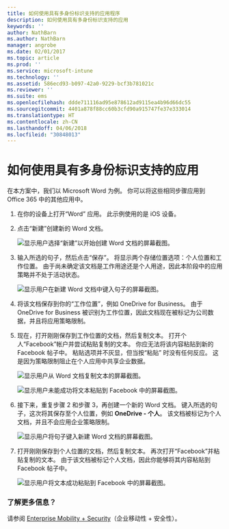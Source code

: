 ```yaml
---
title: 如何使用具有多身份标识支持的应用程序
description: 如何使用具有多身份标识支持的应用
keywords: ''
author: NathBarn
ms.author: NathBarn
manager: angrobe
ms.date: 02/01/2017
ms.topic: article
ms.prod: ''
ms.service: microsoft-intune
ms.technology: ''
ms.assetid: 586ecd93-b097-42a0-9229-bcf3b781021c
ms.reviewer: ''
ms.suite: ems
ms.openlocfilehash: ddde711116ad95e878612ad9115ea4b96d66dc55
ms.sourcegitcommit: 4401a878f88cc60b3cfd90a915747fe37e333014
ms.translationtype: HT
ms.contentlocale: zh-CN
ms.lasthandoff: 04/06/2018
ms.locfileid: "30848013"
---
```

# <a name="how-to-use-apps-with-multi-identity-support"></a>如何使用具有多身份标识支持的应用

在本方案中，我们以 Microsoft Word 为例。 你可以将这些相同步骤应用到 Office 365 中的其他应用中。
1. 在你的设备上打开“Word”  应用。 此示例使用的是 iOS 设备。
2. 点击“新建”创建新的 Word 文档。

   ![显示用户选择“新建”以开始创建 Word 文档的屏幕截图。](./media/ft-multiID-1-createDoc.png)

3. 输入所选的句子，然后点击“保存”。 将显示两个存储位置选项：个人位置和工作位置。 由于尚未确定该文档是工作用途还是个人用途，因此本阶段中的应用策略并不处于活动状态。

   ![显示用户在新建 Word 文档中键入句子的屏幕截图。](./media/ft-multiID-2-saveDoc.png)

4. 将该文档保存到你的“工作位置”，例如 OneDrive for Business。 由于 OneDrive for Business 被识别为工作位置，因此文档现在被标记为公司数据，并且将应用策略限制。
5. 现在，打开刚刚保存到工作位置的文档，然后复制文本。 打开个人“Facebook”帐户并尝试粘贴复制的文本。 你应无法将该内容粘贴到新的 Facebook 帖子中。 粘贴选项并不灰显，但当按“粘贴” 时没有任何反应。 这是因为策略限制阻止在个人应用中共享企业数据。

   ![显示用户从 Word 文档复制文本的屏幕截图。 ](./media/ft-multiID-3-copyText.png)

   ![显示用户未能成功将文本粘贴到 Facebook 中的屏幕截图。](./media/ft-multiID-4-pasteInFB.png)
6. 接下来，重复步骤 2 和步骤 3，再创建一个新的 Word 文档。 键入所选的句子，这次将其保存至个人位置，例如 **OneDrive - 个人**。 该文档被标记为个人文档，并且不会应用企业策略限制。

   ![显示用户将句子键入新建 Word 文档的屏幕截图。](./media/ft-multiID-5-createDoc.png)

7. 打开刚刚保存到个人位置的文档，然后复制文本。 再次打开“Facebook”并粘贴复制的文本。 由于该文档被标记个人文档，因此你能够将其内容粘贴到 Facebook 帖子中。

   ![显示用户将文本成功粘贴到 Facebook 中的屏幕截图。](./media/ft-multiID-6-copyText.png)

### <a name="want-to-learn-more"></a>了解更多信息？
请参阅 [Enterprise Mobility + Security](https://www.microsoft.com/en-us/server-cloud/enterprise-mobility/overview.aspx)（企业移动性 + 安全性）。
